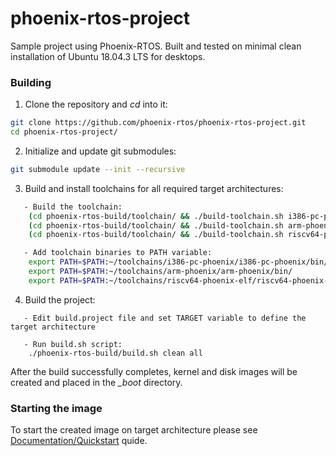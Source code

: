 # phoenix-rtos-project

Sample project using Phoenix-RTOS. Built and tested on minimal clean installation of Ubuntu 18.04.3 LTS for desktops.

### Building

1. Clone the repository and *cd* into it:
````bash
git clone https://github.com/phoenix-rtos/phoenix-rtos-project.git
cd phoenix-rtos-project/
````
2. Initialize and update git submodules:
```bash
git submodule update --init --recursive
```

3. Build and install toolchains for all required target architectures:
````bash
   - Build the toolchain:
	(cd phoenix-rtos-build/toolchain/ && ./build-toolchain.sh i386-pc-phoenix ~/toolchains/i386-pc-phoenix)
	(cd phoenix-rtos-build/toolchain/ && ./build-toolchain.sh arm-phoenix ~/toolchains/arm-phoenix)
	(cd phoenix-rtos-build/toolchain/ && ./build-toolchain.sh riscv64-phoenix-elf ~/toolchains/riscv64-phoenix-elf)

   - Add toolchain binaries to PATH variable:
	export PATH=$PATH:~/toolchains/i386-pc-phoenix/i386-pc-phoenix/bin/
	export PATH=$PATH:~/toolchains/arm-phoenix/arm-phoenix/bin/
	export PATH=$PATH:~/toolchains/riscv64-phoenix-elf/riscv64-phoenix-elf/bin/
````
4. Build the project:
````
   - Edit build.project file and set TARGET variable to define the target architecture

   - Run build.sh script:
	./phoenix-rtos-build/build.sh clean all
````
After the build successfully completes, kernel and disk images will be created and placed in the *_boot* directory.

### Starting the image

To start the created image on target architecture please see [Documentation/Quickstart](../phoenix-rtos-doc/quickstart/) quide.

